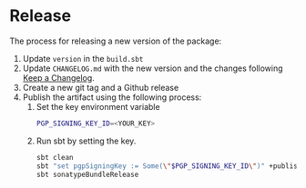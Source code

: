 # Release

The process for releasing a new version of the package:

1. Update `version` in the `build.sbt`
2. Update `CHANGELOG.md` with the new version and the changes following [Keep a Changelog](https://keepachangelog.com/en/1.0.0/).
3. Create a new git tag and a Github release
4. Publish the artifact using the following process:
    1. Set the key environment variable
        ```bash
        PGP_SIGNING_KEY_ID=<YOUR_KEY>
        ```
    2. Run sbt by setting the key.
        ```bash
        sbt clean
        sbt "set pgpSigningKey := Some(\"$PGP_SIGNING_KEY_ID\")" +publishSigned
        sbt sonatypeBundleRelease
        ```